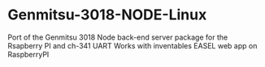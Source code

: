 # Genmitsu-3018-NODE-Linux
Port of the Genmitsu 3018 Node back-end server package for the Rsapberry PI and ch-341 UART
Works with inventables EASEL web app on RaspberryPI

